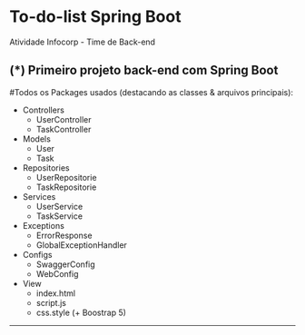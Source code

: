 # To-do-list Spring Boot
Atividade Infocorp - Time de Back-end

(*) Primeiro projeto back-end com Spring Boot
---
#Todos os Packages usados (destacando as classes & arquivos principais):
- Controllers
  - UserController
  - TaskController
- Models
  - User
  - Task
- Repositories
  - UserRepositorie
  - TaskRepositorie
- Services
  - UserService
  - TaskService
- Exceptions
  - ErrorResponse
  - GlobalExceptionHandler
- Configs
  - SwaggerConfig
  - WebConfig
- View
  - index.html
  - script.js
  - css.style (+ Boostrap 5)
---
